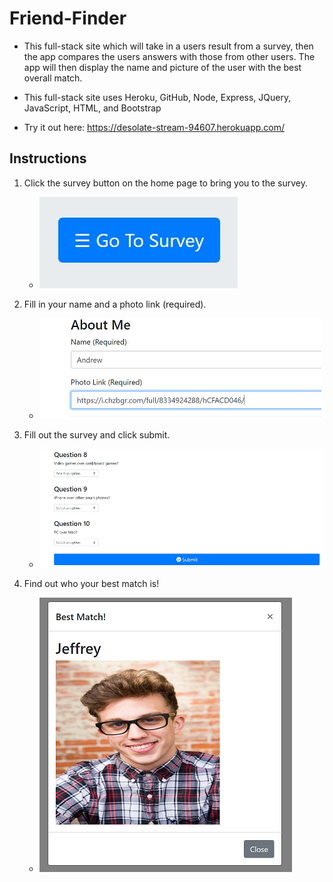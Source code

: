 # Friend-Finder
- This full-stack site which will take in a users result from a survey, then the app compares the users answers with those from other      users. The app will then display the name and picture of the user with the best overall match.

- This full-stack site uses Heroku, GitHub, Node, Express, JQuery, JavaScript, HTML, and Bootstrap

- Try it out here: https://desolate-stream-94607.herokuapp.com/

## Instructions

1. Click the survey button on the home page to bring you to the survey.
    - ![Survey_Button](images/1.png)

2. Fill in your name and a photo link (required).
    - ![About_Me](images/2.png)

3. Fill out the survey and click submit.
    - ![Submit_Button](images/3.png)

4. Find out who your best match is!
    - ![Match](images/4.png)
